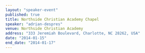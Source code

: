 ```yaml
---
layout: "speaker-event"
published: true
title: Northside Christian Academy Chapel
speaker: "adrian-despres"
venue: Northside Christian Academy
address: "333 Jeremiah Boulevard, Charlotte, NC 28262, USA"
date: "2014-01-15"
end_date: "2014-01-17"
---
```


